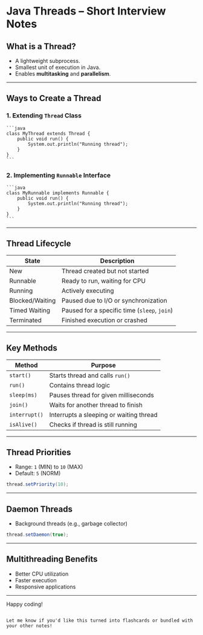 
# Java Threads – Short Interview Notes

## What is a Thread?
- A lightweight subprocess.
- Smallest unit of execution in Java.
- Enables **multitasking** and **parallelism**.

---

## Ways to Create a Thread

  ### 1. Extending `Thread` Class
    ```java
    class MyThread extends Thread {
        public void run() {
            System.out.println("Running thread");
        }
    }
    ```
  
  ### 2. Implementing `Runnable` Interface
    ```java
    class MyRunnable implements Runnable {
        public void run() {
            System.out.println("Running thread");
        }
    }
    ```
  
  ---

## Thread Lifecycle

| State           | Description                                  |
|-----------------|----------------------------------------------|
| New             | Thread created but not started               |
| Runnable        | Ready to run, waiting for CPU                |
| Running         | Actively executing                           |
| Blocked/Waiting | Paused due to I/O or synchronization         |
| Timed Waiting   | Paused for a specific time (`sleep`, `join`) |
| Terminated      | Finished execution or crashed                |

---

## Key Methods

| Method         | Purpose                                      |
|----------------|----------------------------------------------|
| `start()`      | Starts thread and calls `run()`              |
| `run()`        | Contains thread logic                        |
| `sleep(ms)`    | Pauses thread for given milliseconds         |
| `join()`       | Waits for another thread to finish           |
| `interrupt()`  | Interrupts a sleeping or waiting thread      |
| `isAlive()`    | Checks if thread is still running            |

---

## Thread Priorities
  
  - Range: `1` (MIN) to `10` (MAX)
  - Default: `5` (NORM)
  ```java
  thread.setPriority(10);
  ```
  
  ---

## Daemon Threads
  - Background threads (e.g., garbage collector)
  ```java
  thread.setDaemon(true);
  ```

---

## Multithreading Benefits
  - Better CPU utilization
  - Faster execution
  - Responsive applications
  
  ---

Happy coding!
```

Let me know if you'd like this turned into flashcards or bundled with your other notes!
